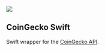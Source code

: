 
[![](https://static.coingecko.com/s/coingecko-logo-d13d6bcceddbb003f146b33c2f7e8193d72b93bb343d38e392897c3df3e78bdd.png)](https://coingecko.com)

## CoinGecko Swift

Swift wrapper for the [CoinGecko API](https://www.coingecko.com/en/api).
